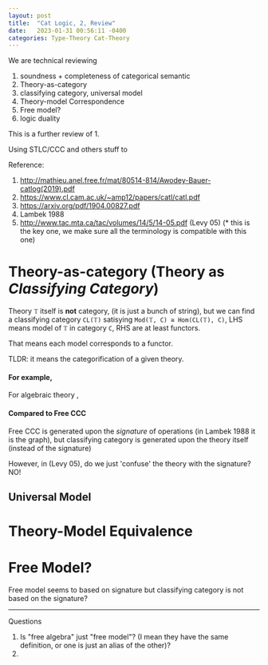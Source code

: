 ```yaml
---
layout: post
title:  "Cat Logic, 2, Review"
date:   2023-01-31 00:56:11 -0400
categories: Type-Theory Cat-Theory
---
```

We are technical reviewing

1. soundness + completeness of categorical semantic
2. Theory-as-category
3. classifying category, universal model
4. Theory-model Correspondence
5. Free model?
6. logic duality

This is a further review of 1.

Using STLC/CCC and others stuff to 

Reference:
1. http://mathieu.anel.free.fr/mat/80514-814/Awodey-Bauer-catlog(2019).pdf
2. https://www.cl.cam.ac.uk/~amp12/papers/catl/catl.pdf  
3. https://arxiv.org/pdf/1904.00827.pdf
4. Lambek 1988
5. http://www.tac.mta.ca/tac/volumes/14/5/14-05.pdf  (Levy 05)
(* this is the key one, we make sure all the terminology is compatible with this one)


# Theory-as-category (Theory as *Classifying Category*)

Theory `𝕋` itself is **not** category, (it is just a bunch of string), but we can find a classifying category `CL(𝕋)` satisying
`Mod(𝕋, C) ≅ Hom(CL(𝕋), C)`,
LHS means model of `𝕋` in category `C`, RHS are at least functors.

That means each model corresponds to a functor.

TLDR: it means the categorification of a given theory.

#### For example, 
For algebraic theory , 


#### Compared to Free CCC

Free CCC is generated upon the *signature* of operations (in Lambek 1988 it is the graph),
but classifying category is generated upon the theory itself (instead of the signature)


However, in (Levy 05), do we just 'confuse' the theory with the signature? NO!

## Universal Model

# Theory-Model Equivalence


# Free Model?

Free model seems to based on signature but classifying category is not based on the signature?

***

Questions
1. Is "free algebra" just "free model"? (I mean they have the same definition, or one is just an alias of the other)?
2. 




